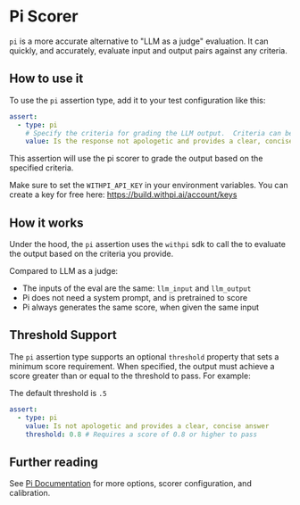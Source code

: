 # Pi Scorer

`pi` is a more accurate alternative to "LLM as a judge" evaluation. It can quickly, and accurately,
evaluate input and output pairs against any criteria.

## How to use it

To use the `pi` assertion type, add it to your test configuration like this:

```yaml
assert:
  - type: pi
    # Specify the criteria for grading the LLM output.  Criteria can be a string
    value: Is the response not apologetic and provides a clear, concise answer?
```

This assertion will use the pi scorer to grade the output based on the specified criteria.

Make sure to set the `WITHPI_API_KEY` in your environment variables. You can create a key for free here:
https://build.withpi.ai/account/keys

## How it works

Under the hood, the `pi` assertion uses the `withpi` sdk to call the to evaluate the output based on the criteria you provide.

Compared to LLM as a judge:

- The inputs of the eval are the same: `llm_input` and `llm_output`
- Pi does not need a system prompt, and is pretrained to score
- Pi always generates the same score, when given the same input

## Threshold Support

The `pi` assertion type supports an optional `threshold` property that sets a minimum score requirement. When specified, the output must achieve a score greater than or equal to the threshold to pass. For example:

The default threshold is `.5`

```yaml
assert:
  - type: pi
    value: Is not apologetic and provides a clear, concise answer
    threshold: 0.8 # Requires a score of 0.8 or higher to pass
```

## Further reading

See [Pi Documentation](https://docs.withpi.ai) for more options, scorer configuration, and calibration.
